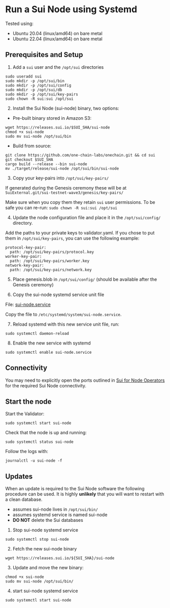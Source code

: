 # Run a Sui Node using Systemd

Tested using:
- Ubuntu 20.04 (linux/amd64) on bare metal
- Ubuntu 22.04 (linux/amd64) on bare metal

## Prerequisites and Setup

1. Add a `sui` user and the `/opt/sui` directories

```shell
sudo useradd sui
sudo mkdir -p /opt/sui/bin
sudo mkdir -p /opt/sui/config
sudo mkdir -p /opt/sui/db
sudo mkdir -p /opt/sui/key-pairs
sudo chown -R sui:sui /opt/sui
```

2. Install the Sui Node (sui-node) binary, two options:
    
- Pre-built binary stored in Amazon S3:
        
```shell
wget https://releases.sui.io/$SUI_SHA/sui-node
chmod +x sui-node
sudo mv sui-node /opt/sui/bin
```

- Build from source:

```shell
git clone https://github.com/one-chain-labs/onechain.git && cd sui
git checkout $SUI_SHA
cargo build --release --bin sui-node
mv ./target/release/sui-node /opt/sui/bin/sui-node
```

3. Copy your key-pairs into `/opt/sui/key-pairs/` 

If generated during the Genesis ceremony these will be at `SuiExternal.git/sui-testnet-wave3/genesis/key-pairs/`

Make sure when you copy them they retain `sui` user permissions. To be safe you can re-run: `sudo chown -R sui:sui /opt/sui`

4. Update the node configuration file and place it in the `/opt/sui/config/` directory.

Add the paths to your private keys to validator.yaml. If you chose to put them in `/opt/sui/key-pairs`, you can use the following example: 

```
protocol-key-pair: 
  path: /opt/sui/key-pairs/protocol.key
worker-key-pair: 
  path: /opt/sui/key-pairs/worker.key
network-key-pair: 
  path: /opt/sui/key-pairs/network.key
```

5. Place genesis.blob in `/opt/sui/config/` (should be available after the Genesis ceremony)

6. Copy the sui-node systemd service unit file 

File: [sui-node.service](./sui-node.service)

Copy the file to `/etc/systemd/system/sui-node.service`.

7. Reload systemd with this new service unit file, run:

```shell
sudo systemctl daemon-reload
```

8. Enable the new service with systemd

```shell
sudo systemctl enable sui-node.service
```

## Connectivity

You may need to explicitly open the ports outlined in [Sui for Node Operators](../sui_for_node_operators.md#connectivity) for the required Sui Node connectivity.

## Start the node

Start the Validator:

```shell
sudo systemctl start sui-node
```

Check that the node is up and running:

```shell
sudo systemctl status sui-node
```

Follow the logs with:

```shell
journalctl -u sui-node -f
```

## Updates

When an update is required to the Sui Node software the following procedure can be used. It is highly **unlikely** that you will want to restart with a clean database.

- assumes sui-node lives in `/opt/sui/bin/`
- assumes systemd service is named sui-node
- **DO NOT** delete the Sui databases

1. Stop sui-node systemd service

```
sudo systemctl stop sui-node
```

2. Fetch the new sui-node binary

```shell
wget https://releases.sui.io/${SUI_SHA}/sui-node
```

3. Update and move the new binary:

```
chmod +x sui-node
sudo mv sui-node /opt/sui/bin/
```

4. start sui-node systemd service

```
sudo systemctl start sui-node
```
